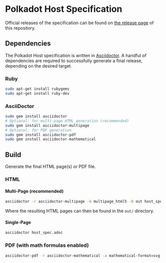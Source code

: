 # Polkadot Host Specification

Official releases of the specification can be found on
[the release page](https://github.com/w3f/polkadot-spec/releases) of this repository.

## Dependencies

The Polkadot Host specification is written in [Asciidoctor](https://asciidoctor.org/).
A handful of dependencies are required to successfully generate a final release,
depending on the desired target.

### Ruby

```bash
sudo apt-get install rubygems
sudo apt-get install ruby-dev
```

### AsciiDoctor

```bash
sudo gem install asciidoctor
# Optional: for multi-page HTML generation (recommended)
sudo gem install asciidoctor-multipage
# Optional: for PDF generation
sudo gem install asciidoctor-pdf
sudo gem install asciidoctor-mathematical
```

## Build

Generate the final HTML page(s) or PDF file.

### HTML

#### Multi-Page (recommended)

```bash
asciidoctor -r asciidoctor-multipage -b multipage_html5 -D out host_spec.adoc
```

Where the resulting HTML pages can then be found in the `out/` directory.

#### Single-Page

```bash
asciidoctor host_spec.adoc
```

### PDF (with math formulas enabled)

```bash
asciidoctor-pdf -r asciidoctor-mathematical -a mathematical-format=svg host_spec.adoc
````
